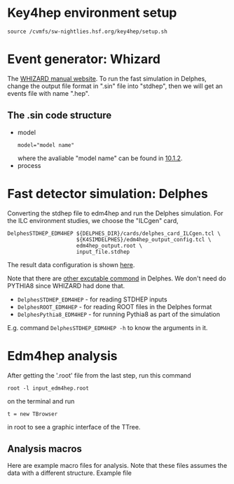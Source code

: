 # Key4hep environment setup
```
source /cvmfs/sw-nightlies.hsf.org/key4hep/setup.sh
```

# Event generator: Whizard
The [WHIZARD manual website](https://whizard.hepforge.org/manual/index.html).
To run the fast simulation in Delphes, change the output file format in ".sin" file into "stdhep", then we will get an events file with name ".hep".
## The .sin code structure
* model
  ```
  model="model name"
  ```
  where the avaliable "model name" can be found in [10.1.2](https://whizard.hepforge.org/manual/manual011.html#tab%3Amodels).
* process 
# Fast detector simulation: Delphes
Converting the stdhep file to edm4hep and run the Delphes simulation. For the ILC environment studies, we choose the "ILCgen" card,
```
DelphesSTDHEP_EDM4HEP ${DELPHES_DIR}/cards/delphes_card_ILCgen.tcl \
                      ${K4SIMDELPHES}/edm4hep_output_config.tcl \
                      edm4hep_output.root \
                      input_file.stdhep
 ```
The result data configuration is shown [here](https://github.com/key4hep/k4SimDelphes/blob/main/doc/output_config.md#known-issues).

Note that there are [other excutable commond](https://key4hep.github.io/key4hep-doc/tutorials/k4simdelphes/doc/starterkit/k4SimDelphes/Readme.html) in Delphes. We don't need do PYTHIA8 since WHIZARD had done that.

* `DelphesSTDHEP_EDM4HEP` - for reading STDHEP inputs
* `DelphesROOT_EDM4HEP` - for reading ROOT files in the Delphes format
* `DelphesPythia8_EDM4HEP` - for running Pythia8 as part of the simulation

E.g. command `DelphesSTDHEP_EDM4HEP -h` to know the arguments in it.

# Edm4hep analysis
After getting the '.root' file from the last step, run this command
```
root -l input_edm4hep.root 
```
on the terminal and run 
```
t = new TBrowser
```
in root to see a graphic interface of the TTree.
## Analysis macros
Here are example macro files for analysis. Note that these files assumes the data with a different structure.
Example file
